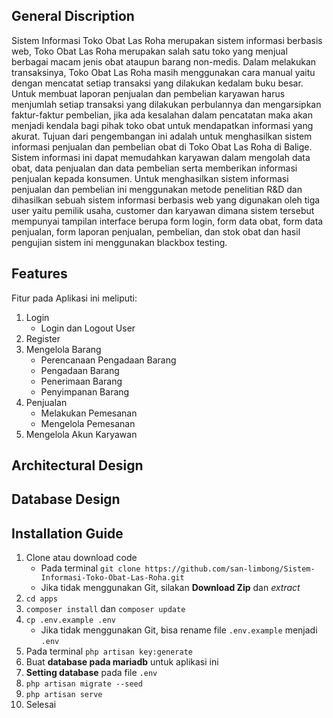 ## General Discription
Sistem Informasi Toko Obat Las Roha merupakan sistem informasi berbasis web, Toko Obat Las Roha merupakan salah satu toko yang menjual berbagai macam jenis obat ataupun barang non-medis. Dalam melakukan transaksinya, Toko Obat Las Roha masih menggunakan cara manual yaitu dengan mencatat setiap transaksi yang dilakukan kedalam buku besar. Untuk membuat laporan penjualan dan pembelian karyawan harus menjumlah setiap transaksi yang dilakukan perbulannya dan mengarsipkan faktur-faktur pembelian, jika ada kesalahan dalam pencatatan maka akan menjadi kendala bagi pihak toko obat untuk mendapatkan informasi yang akurat. Tujuan dari pengembangan ini adalah untuk menghasilkan sistem informasi penjualan dan pembelian obat di Toko Obat Las Roha di Balige. Sistem informasi ini dapat memudahkan karyawan dalam mengolah data obat, data penjualan dan data pembelian serta memberikan informasi penjualan kepada konsumen. Untuk menghasilkan sistem informasi penjualan dan pembelian ini menggunakan metode penelitian R&D dan dihasilkan sebuah sistem informasi berbasis web yang digunakan oleh tiga user yaitu pemilik usaha, customer dan karyawan dimana sistem tersebut mempunyai tampilan interface berupa form login, form data obat, form data penjualan, form laporan penjualan, pembelian, dan stok obat dan hasil pengujian sistem ini menggunakan blackbox testing.

## Features
Fitur pada Aplikasi ini meliputi:

1. Login
    - Login dan Logout User
2. Register
3. Mengelola Barang
    - Perencanaan Pengadaan Barang
    - Pengadaan Barang
    - Penerimaan Barang
    - Penyimpanan Barang
4. Penjualan
    - Melakukan Pemesanan
    - Mengelola Pemesanan
6. Mengelola Akun Karyawan

## Architectural Design

## Database Design

## Installation Guide
1. Clone atau download code
    - Pada terminal `git clone https://github.com/san-limbong/Sistem-Informasi-Toko-Obat-Las-Roha.git`
    - Jika tidak menggunakan Git, silakan **Download Zip** dan *extract* 
2. `cd apps`
3. `composer install` dan `composer update`
4. `cp .env.example .env`
    - Jika tidak menggunakan Git, bisa rename file `.env.example` menjadi `.env`
5. Pada terminal `php artisan key:generate`
6. Buat **database pada mariadb** untuk aplikasi ini
7. **Setting database** pada file `.env`
8. `php artisan migrate --seed`
9. `php artisan serve`
10. Selesai
